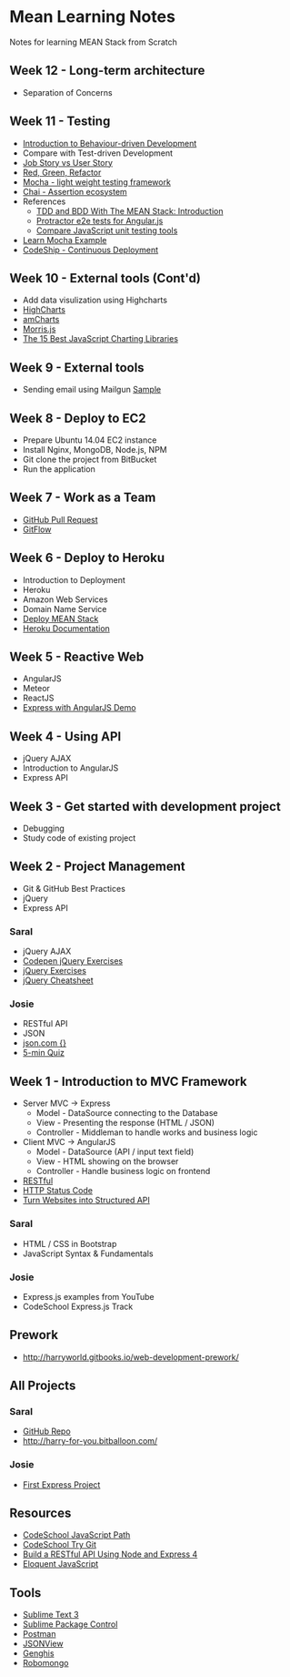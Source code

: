# Mean Learning Notes

Notes for learning MEAN Stack from Scratch

## Week 12 - Long-term architecture

- Separation of Concerns

## Week 11 - Testing

- [Introduction to Behaviour-driven Development](http://en.wikipedia.org/wiki/Behavior-driven_development)
- Compare with Test-driven Development
- [Job Story vs User Story](http://alanklement.blogspot.hk/2013/09/replacing-user-story-with-job-story.html)
- [Red, Green, Refactor](http://agileinaflash.blogspot.hk/2009/02/red-green-refactor.html)
- [Mocha - light weight testing framework](https://github.com/mochajs/mocha)
- [Chai - Assertion ecosystem](http://chaijs.com/)
- References
    + [TDD and BDD With The MEAN Stack: Introduction](http://attackofzach.com/tdd-bdd-mean-part1/)
    + [Protractor e2e tests for Angular.js](https://skillsmatter.com/skillscasts/5634-unit-testing-throughout-the-mean-stack)
    + [Compare JavaScript unit testing tools](http://www.slant.co/topics/1489/compare/~mocha_vs_casperjs_vs_jasmine)
- [Learn Mocha Example](https://github.com/nelsonic/learn-mocha)
- [CodeShip - Continuous Deployment](https://codeship.com/)

## Week 10 - External tools (Cont'd)

- Add data visulization using Highcharts
- [HighCharts](http://www.highcharts.com/demo)
- [amCharts](http://www.amcharts.com/)
- [Morris.js](http://morrisjs.github.io/morris.js/)
- [The 15 Best JavaScript Charting Libraries](http://www.sitepoint.com/15-best-javascript-charting-libraries/)

## Week 9 - External tools

- Sending email using Mailgun [Sample](https://github.com/harryworld/mean-email)

## Week 8 - Deploy to EC2

- Prepare Ubuntu 14.04 EC2 instance
- Install Nginx, MongoDB, Node.js, NPM
- Git clone the project from BitBucket
- Run the application

## Week 7 - Work as a Team

- [GitHub Pull Request](https://help.github.com/articles/using-pull-requests/)
- [GitFlow](http://nvie.com/posts/a-successful-git-branching-model/)

## Week 6 - Deploy to Heroku

- Introduction to Deployment
- Heroku
- Amazon Web Services
- Domain Name Service
- [Deploy MEAN Stack](http://www.tilcode.com/deploying-a-mean-stack-app-to-heroku/)
- [Heroku Documentation](https://devcenter.heroku.com/articles/getting-started-with-nodejs)

## Week 5 - Reactive Web

- AngularJS
- Meteor
- ReactJS
- [Express with AngularJS Demo](https://github.com/harryworld/mean-express-angularjs-demo)

## Week 4 - Using API

- jQuery AJAX
- Introduction to AngularJS
- Express API

## Week 3 - Get started with development project

- Debugging
- Study code of existing project

## Week 2 - Project Management

- Git & GitHub Best Practices
- jQuery
- Express API

### Saral

- jQuery AJAX
- [Codepen jQuery Exercises](http://codepen.io/clintcparker/details/KAvaG)
- [jQuery Exercises](http://jqexercise.droppages.com/)
- [jQuery Cheatsheet](http://oscarotero.com/jquery/)

### Josie

- RESTful API
- JSON
- [json.com {}](https://www.json.com/)
- [5-min Quiz](https://gist.github.com/harryworld/91b5b1fb3f047cbd43e8)

## Week 1 - Introduction to MVC Framework

- Server MVC -> Express
  - Model - DataSource connecting to the Database
  - View - Presenting the response (HTML / JSON)
  - Controller - Middleman to handle works and business logic
- Client MVC -> AngularJS
  - Model - DataSource (API / input text field)
  - View - HTML showing on the browser
  - Controller - Handle business logic on frontend
- [RESTful](http://en.wikipedia.org/wiki/Representational_state_transfer)
- [HTTP Status Code](http://en.wikipedia.org/wiki/List_of_HTTP_status_codes)
- [Turn Websites into Structured API](https://www.kimonolabs.com/)

### Saral

- HTML / CSS in Bootstrap
- JavaScript Syntax & Fundamentals

### Josie

- Express.js examples from YouTube
- CodeSchool Express.js Track

## Prework

- http://harryworld.gitbooks.io/web-development-prework/

## All Projects

### Saral

- [GitHub Repo](https://github.com/saralkochar/learn/tree/master/Harrys%20assignment)
- http://harry-for-you.bitballoon.com/

### Josie

- [First Express Project](https://github.com/josietam/nodetest1)

## Resources

- [CodeSchool JavaScript Path](https://www.codeschool.com/paths/javascript)
- [CodeSchool Try Git](https://try.github.io/)
- [Build a RESTful API Using Node and Express 4](https://scotch.io/tutorials/build-a-restful-api-using-node-and-express-4)
- [Eloquent JavaScript](http://eloquentjavascript.net/)

## Tools

- [Sublime Text 3](http://www.sublimetext.com/3)
- [Sublime Package Control](https://packagecontrol.io/installation)
- [Postman](https://chrome.google.com/webstore/detail/postman-rest-client/fdmmgilgnpjigdojojpjoooidkmcomcm)
- [JSONView](https://chrome.google.com/webstore/detail/jsonview/chklaanhfefbnpoihckbnefhakgolnmc?hl=zh-TW)
- [Genghis](http://genghisapp.com/)
- [Robomongo](http://robomongo.org/)
